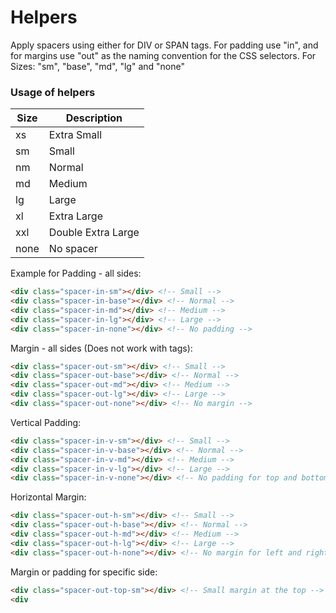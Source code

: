 # Helpers

Apply spacers using either for DIV or SPAN tags.
For padding use "in", and for margins use "out" as the naming convention for the CSS selectors.
For Sizes: "sm", "base", "md", "lg" and "none"

### Usage of helpers

| Size | Description |
| ------ | ------ |
| xs | Extra Small |
| sm | Small |
| nm | Normal |
| md | Medium |
| lg | Large |
| xl | Extra Large |
| xxl | Double Extra Large |
| none | No spacer |


Example for Padding - all sides:
```html
<div class="spacer-in-sm"></div> <!-- Small -->
<div class="spacer-in-base"></div> <!-- Normal -->
<div class="spacer-in-md"></div> <!-- Medium -->
<div class="spacer-in-lg"></div> <!-- Large -->
<div class="spacer-in-none"></div> <!-- No padding -->
```

Margin - all sides (Does not work with <span> tags):
```html
<div class="spacer-out-sm"></div> <!-- Small -->
<div class="spacer-out-base"></div> <!-- Normal -->
<div class="spacer-out-md"></div> <!-- Medium -->
<div class="spacer-out-lg"></div> <!-- Large -->
<div class="spacer-out-none"></div> <!-- No margin -->
```
Vertical Padding:
```html
<div class="spacer-in-v-sm"></div> <!-- Small -->
<div class="spacer-in-v-base"></div> <!-- Normal -->
<div class="spacer-in-v-md"></div> <!-- Medium -->
<div class="spacer-in-v-lg"></div> <!-- Large -->
<div class="spacer-in-v-none"></div> <!-- No padding for top and bottom -->
```
Horizontal Margin:
```html
<div class="spacer-out-h-sm"></div> <!-- Small -->
<div class="spacer-out-h-base"></div> <!-- Normal -->
<div class="spacer-out-h-md"></div> <!-- Medium -->
<div class="spacer-out-h-lg"></div> <!-- Large -->
<div class="spacer-out-h-none"></div> <!-- No margin for left and right side -->
```
Margin or padding for specific side:
```html
<div class="spacer-out-top-sm"></div> <!-- Small margin at the top -->
<div 
